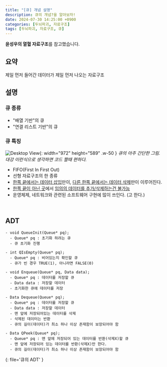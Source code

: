 ```yaml
---
title: "[큐] 개념 설명"
description: 큐의 개념?을 알아보자!
date: 2024-07-30 14:25:00 +0900
categories: [두뇌파괴, 자료구조]
tags: [두뇌파괴, 자료구조, 큐]
---
```


**윤성우의 열혈 자료구조**를 참고했습니다.

## 요약
제일 먼저 들어간 데이터가 제일 먼저 나오는 자료구조
<br>

## 설명

### 큐 종류
- "배열 기반"의 큐
- "연결 리스트 기반"의 큐

### 큐 특징
![Desktop View](https://lh3.googleusercontent.com/pw/AP1GczMTbe-ImCGOIeBonb4Ig3jOXPpKY6vGfG3w3NZFw7z1ysHREAI-Mu9YemA77_nG8TlTBZj3O9B4dP6dRP2heAhBcEvYA4Nt7qEd16FjmoT2EUYfDco=w2400){: width="972" height="589" .w-50 }
_큐의 아주 간단한 그림.<br>대강 이런식으로 생각하면 코드 짤때 편하다._

- FIFO(First In First Out)
- 선형 자료구조의 한 종류
- <ins>한쪽 끝에서는 데이터 삽입</ins>만이, <ins>다른 한쪽 끝에서는 데이터 삭제</ins>만이 이루어진다.
- <ins>한쪽 끝이 아닌 곳</ins>에서 <ins>임의의 데이터를 추가/삭제하는건 불가능</ins>
- 운영체제, 네트워크와 관련된 소프트웨어 구현에 많이 쓰인다. (고 한다.)
<br>


## ADT
```
- void QueueInit(Queue* pq);
  - Queue* pq : 초기화 하려는 큐
  - 큐 초기화 진행

- int QIsEmpty(Queue* pq);
  - Queue* pq : 비어있는지 확인할 큐
  - 큐가 빈 경우 TRUE(1), 아니라면 FALSE(0)

- void Enqueue(Queue* pq, Data data);
  - Queue* pq : 데이터를 저장할 큐
  - Data data : 저장할 데이터
  - 초기화한 큐에 데이터를 저장

- Data Dequeue(Queue* pq);
  - Queue* pq : 데이터를 저장할 큐
  - Data data : 저장할 데이터
  - 맨 앞에 저장되어있는 데이터를 삭제
  - 삭제된 데이터는 반환
  - 큐의 길이(데이터)가 최소 하나 이상 존재함이 보장되어야 함
  
- Data QPeek(Queue* pq);
  - Queue* pq : 맨 앞에 저장되어 있는 데이터를 반환(삭제X)할 큐
  - 맨 앞에 저장되어 있는 데이터를 반환(삭제X)만 한다.
  - 큐의 길이(데이터)가 최소 하나 이상 존재함이 보장되어야 함
```
{: file='큐의 ADT' }